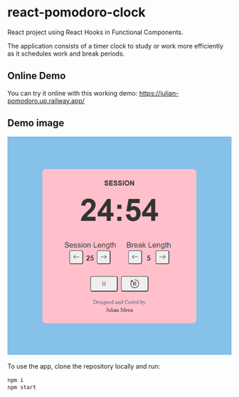 # react-pomodoro-clock
React project using React Hooks in Functional Components.

The application consists of a timer clock to study or work more efficiently as it schedules work and break periods.



## Online Demo
You can try it online with this working demo: https://julian-pomodoro.up.railway.app/
## Demo image
![react-pomodoro_demo](./public/captura_web.PNG)



To use the app, clone the repository locally and run:
```
npm i
npm start
```


